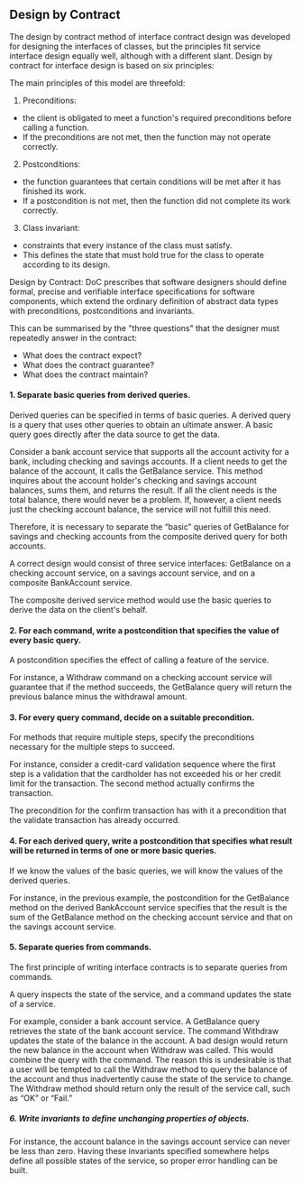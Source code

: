 ## Design by Contract

The design by contract method of interface contract design was developed for designing the interfaces of classes, but the principles fit service interface design equally well, although with a different slant. Design by contract for interface design is based on six principles:

The main principles of this model are threefold:

1. Preconditions: 
  - the client is obligated to meet a function's required preconditions before calling a function. 
  - If the preconditions are not met, then the function may not operate correctly.
2. Postconditions: 
  - the function guarantees that certain conditions will be met after it has finished its work.
  - If a postcondition is not met, then the function did not complete its work correctly.
3. Class invariant: 
  - constraints that every instance of the class must satisfy. 
  - This defines the state that must hold true for the class to operate according to its design.

Design by Contract: DoC prescribes that software designers should define formal, precise and verifiable interface specifications for software components, which extend the ordinary definition of abstract data types with preconditions, postconditions and invariants. 

This can be summarised by the "three questions" that the designer must repeatedly answer in the contract:
  - What does the contract expect?
  - What does the contract guarantee?
  - What does the contract maintain?

#### 1. Separate basic queries from derived queries.

Derived queries can be specified in terms of basic queries. A derived query is a query that uses other queries to obtain an ultimate answer. A basic query goes directly after the data source to get the data. 

Consider a bank account service that supports all the account activity for a bank, including checking and savings accounts.
 If a client needs to get the balance of the account, it calls the GetBalance service. 
This method inquires about the account holder's checking and savings account balances, sums them, and returns the result. 
If all the client needs is the total balance, there would never be a problem. 
If, however, a client needs just the checking account balance, the service will not fulfill this need. 

Therefore, it is necessary to separate the “basic” queries of GetBalance for savings and checking accounts from the composite derived query for both accounts.

 A correct design would consist of three service interfaces: GetBalance on a checking account service, on a savings account service, and on a composite BankAccount service. 

The composite derived service method would use the basic queries to derive the data on the client's behalf.

#### 2. For each command, write a postcondition that specifies the value of every basic query.

 A postcondition specifies the effect of calling a feature of the service.

 For instance, a Withdraw command on a checking account service will guarantee that if the method succeeds, the GetBalance query will return the previous balance minus the withdrawal amount.

#### 3. For every query command, decide on a suitable precondition.

 For methods that require multiple steps, specify the preconditions necessary for the multiple steps to succeed. 

For instance, consider a credit-card validation sequence where the first step is a validation that the cardholder has not exceeded his or her credit limit for the transaction. The second method actually confirms the transaction. 

The precondition for the confirm transaction has with it a precondition that the validate transaction has already occurred.

#### 4. For each derived query, write a postcondition that specifies what result will be returned in terms of one or more basic queries.

 If we know the values of the basic queries, we will know the values of the derived queries. 

For instance, in the previous example, the postcondition for the GetBalance method on the derived BankAccount service specifies that the result is the sum of the GetBalance method on the checking account service and that on the savings account service.

#### 5. Separate queries from commands.

 The first principle of writing interface contracts is to separate queries from commands. 

A query inspects the state of the service, and a command updates the state of a service. 

For example, consider a bank account service. A GetBalance query retrieves the state of the bank account service. 
The command Withdraw updates the state of the balance in the account. 
A bad design would return the new balance in the account when Withdraw was called. 
This would combine the query with the command. 
The reason this is undesirable is that a user will be tempted to call the Withdraw method to query the balance of the account and thus inadvertently cause the state of the service to change.
 The Withdraw method should return only the result of the service call, such as “OK” or “Fail.”

##### 6. Write invariants to define unchanging properties of objects.

 For instance, the account balance in the savings account service can never be less than zero. Having these invariants specified somewhere helps define all possible states of the service, so proper error handling can be built.
